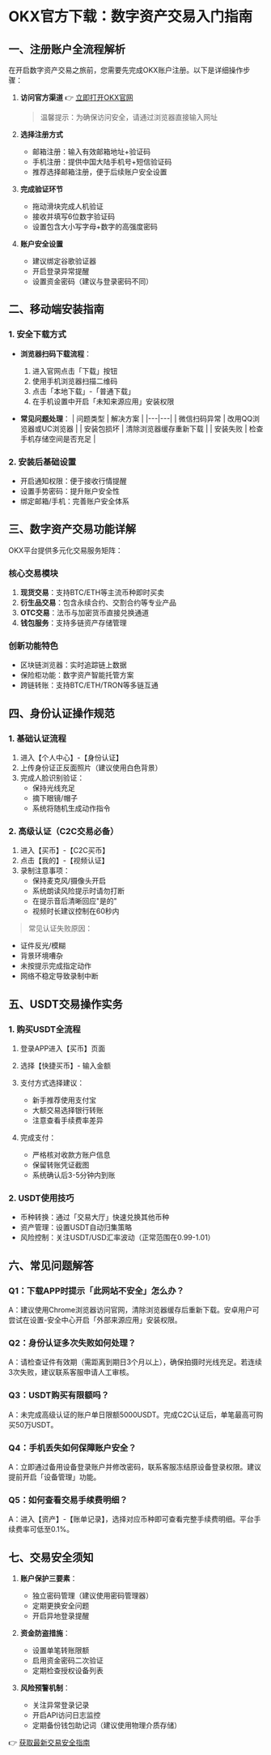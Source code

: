 # OKX官方下载：数字资产交易入门指南

## 一、注册账户全流程解析
在开启数字资产交易之旅前，您需要先完成OKX账户注册。以下是详细操作步骤：

1. **访问官方渠道**
   👉 [立即打开OKX官网](https://bit.ly/okx_welcome)
   > 温馨提示：为确保访问安全，请通过浏览器直接输入网址

2. **选择注册方式**
   - 邮箱注册：输入有效邮箱地址+验证码
   - 手机注册：提供中国大陆手机号+短信验证码
   - 推荐选择邮箱注册，便于后续账户安全设置

3. **完成验证环节**
   - 拖动滑块完成人机验证
   - 接收并填写6位数字验证码
   - 设置包含大小写字母+数字的高强度密码

4. **账户安全设置**
   - 建议绑定谷歌验证器
   - 开启登录异常提醒
   - 设置资金密码（建议与登录密码不同）

## 二、移动端安装指南
### 1. 安全下载方式
- **浏览器扫码下载流程**：
  1. 进入官网点击「下载」按钮
  2. 使用手机浏览器扫描二维码
  3. 点击「本地下载」-「普通下载」
  4. 在手机设置中开启「未知来源应用」安装权限

- **常见问题处理**：
  | 问题类型 | 解决方案 |
  |---|---|
  | 微信扫码异常 | 改用QQ浏览器或UC浏览器 |
  | 安装包损坏 | 清除浏览器缓存重新下载 |
  | 安装失败 | 检查手机存储空间是否充足 |

### 2. 安装后基础设置
- 开启通知权限：便于接收行情提醒
- 设置手势密码：提升账户安全性
- 绑定邮箱/手机：完善账户安全体系

## 三、数字资产交易功能详解
OKX平台提供多元化交易服务矩阵：

### 核心交易模块
1. **现货交易**：支持BTC/ETH等主流币种即时买卖
2. **衍生品交易**：包含永续合约、交割合约等专业产品
3. **OTC交易**：法币与加密货币直接兑换通道
4. **钱包服务**：支持多链资产存储管理

### 创新功能特色
- 区块链浏览器：实时追踪链上数据
- 保险柜功能：数字资产智能托管方案
- 跨链转账：支持BTC/ETH/TRON等多链互通

## 四、身份认证操作规范
### 1. 基础认证流程
1. 进入【个人中心】-【身份认证】
2. 上传身份证正反面照片（建议使用白色背景）
3. 完成人脸识别验证：
   - 保持光线充足
   - 摘下眼镜/帽子
   - 系统将随机生成动作指令

### 2. 高级认证（C2C交易必备）
1. 进入【买币】-【C2C买币】
2. 点击【我的】-【视频认证】
3. 录制注意事项：
   - 保持麦克风/摄像头开启
   - 系统朗读风险提示时请勿打断
   - 在提示音后清晰回应"是的"
   - 视频时长建议控制在60秒内

> 常见认证失败原因：
- 证件反光/模糊
- 背景环境嘈杂
- 未按提示完成指定动作
- 网络不稳定导致录制中断

## 五、USDT交易操作实务
### 1. 购买USDT全流程
1. 登录APP进入【买币】页面
2. 选择【快捷买币】- 输入金额
3. 支付方式选择建议：
   - 新手推荐使用支付宝
   - 大额交易选择银行转账
   - 注意查看手续费率差异

4. 完成支付：
   - 严格核对收款方账户信息
   - 保留转账凭证截图
   - 系统确认后3-5分钟内到账

### 2. USDT使用技巧
- 币种转换：通过「交易大厅」快速兑换其他币种
- 资产管理：设置USDT自动归集策略
- 风险控制：关注USDT/USD汇率波动（正常范围在0.99-1.01）

## 六、常见问题解答
### Q1：下载APP时提示「此网站不安全」怎么办？
A：建议使用Chrome浏览器访问官网，清除浏览器缓存后重新下载。安卓用户可尝试在设置-安全中心开启「外部来源应用」安装权限。

### Q2：身份认证多次失败如何处理？
A：请检查证件有效期（需距离到期日3个月以上），确保拍摄时光线充足。若连续3次失败，建议联系客服申请人工审核。

### Q3：USDT购买有限额吗？
A：未完成高级认证的账户单日限额5000USDT。完成C2C认证后，单笔最高可购买50万USDT。

### Q4：手机丢失如何保障账户安全？
A：立即通过备用设备登录账户并修改密码，联系客服冻结原设备登录权限。建议提前开启「设备管理」功能。

### Q5：如何查看交易手续费明细？
A：进入【资产】-【账单记录】，选择对应币种即可查看完整手续费明细。平台手续费率可低至0.1%。

## 七、交易安全须知
1. **账户保护三要素**：
   - 独立密码管理（建议使用密码管理器）
   - 定期更换安全问题
   - 开启异地登录提醒

2. **资金防盗措施**：
   - 设置单笔转账限额
   - 启用资金密码二次验证
   - 定期检查授权设备列表

3. **风险预警机制**：
   - 关注异常登录记录
   - 开启API访问日志监控
   - 定期备份钱包助记词（建议使用物理介质存储）

👉 [获取最新交易安全指南](https://bit.ly/okx_welcome)